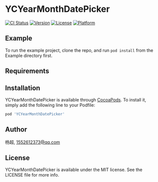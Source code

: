 # YCYearMonthDatePicker

[![CI Status](https://img.shields.io/travis/杨超/YCYearMonthDatePicker.svg?style=flat)](https://travis-ci.org/杨超/YCYearMonthDatePicker)
[![Version](https://img.shields.io/cocoapods/v/YCYearMonthDatePicker.svg?style=flat)](https://cocoapods.org/pods/YCYearMonthDatePicker)
[![License](https://img.shields.io/cocoapods/l/YCYearMonthDatePicker.svg?style=flat)](https://cocoapods.org/pods/YCYearMonthDatePicker)
[![Platform](https://img.shields.io/cocoapods/p/YCYearMonthDatePicker.svg?style=flat)](https://cocoapods.org/pods/YCYearMonthDatePicker)

## Example

To run the example project, clone the repo, and run `pod install` from the Example directory first.

## Requirements

## Installation

YCYearMonthDatePicker is available through [CocoaPods](https://cocoapods.org). To install
it, simply add the following line to your Podfile:

```ruby
pod 'YCYearMonthDatePicker'
```

## Author

杨超, 1552612373@qq.com

## License

YCYearMonthDatePicker is available under the MIT license. See the LICENSE file for more info.
